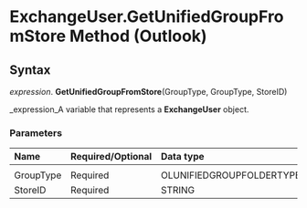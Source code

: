 
# ExchangeUser.GetUnifiedGroupFromStore Method (Outlook)

## Syntax

 _expression_. **GetUnifiedGroupFromStore**(GroupType, GroupType, StoreID)

 _expression_A variable that represents a  **ExchangeUser** object.


### Parameters



|**Name**|**Required/Optional**|**Data type**|**Description**|
|:-----|:-----|:-----|:-----|
|||||
|GroupType|Required|OLUNIFIEDGROUPFOLDERTYPE||
|StoreID|Required|STRING||
